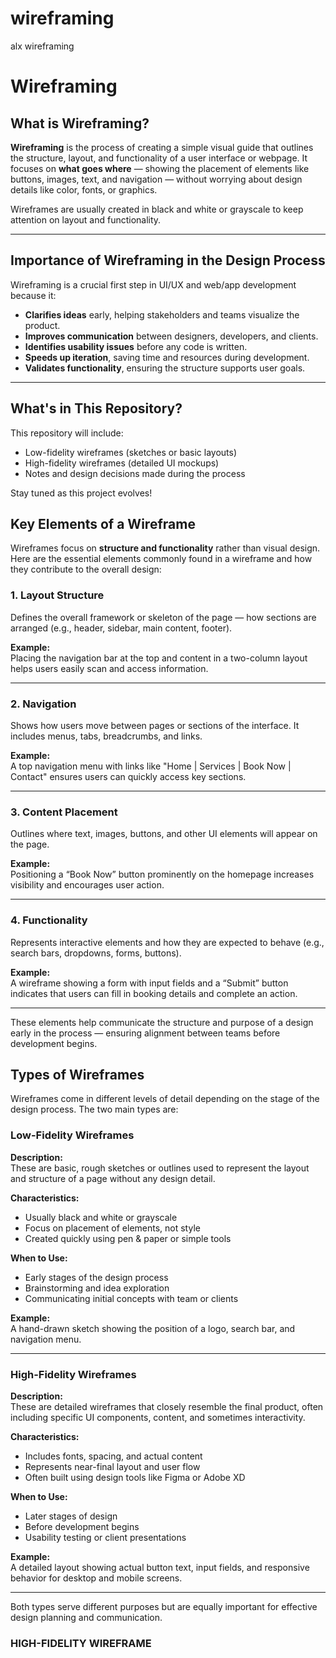 # wireframing
alx wireframing
# Wireframing

## What is Wireframing?

**Wireframing** is the process of creating a simple visual guide that outlines the structure, layout, and functionality of a user interface or webpage. It focuses on **what goes where** — showing the placement of elements like buttons, images, text, and navigation — without worrying about design details like color, fonts, or graphics.

Wireframes are usually created in black and white or grayscale to keep attention on layout and functionality.

---

##  Importance of Wireframing in the Design Process

Wireframing is a crucial first step in UI/UX and web/app development because it:

- **Clarifies ideas** early, helping stakeholders and teams visualize the product.
- **Improves communication** between designers, developers, and clients.
- **Identifies usability issues** before any code is written.
- **Speeds up iteration**, saving time and resources during development.
- **Validates functionality**, ensuring the structure supports user goals.

---

## What's in This Repository?

This repository will include:

- Low-fidelity wireframes (sketches or basic layouts)
- High-fidelity wireframes (detailed UI mockups)
- Notes and design decisions made during the process

Stay tuned as this project evolves!



## Key Elements of a Wireframe

Wireframes focus on **structure and functionality** rather than visual design. Here are the essential elements commonly found in a wireframe and how they contribute to the overall design:

### 1.  Layout Structure

Defines the overall framework or skeleton of the page — how sections are arranged (e.g., header, sidebar, main content, footer).

**Example:**  
Placing the navigation bar at the top and content in a two-column layout helps users easily scan and access information.

---

### 2. Navigation

Shows how users move between pages or sections of the interface. It includes menus, tabs, breadcrumbs, and links.

**Example:**  
A top navigation menu with links like "Home | Services | Book Now | Contact" ensures users can quickly access key sections.

---

### 3. Content Placement

Outlines where text, images, buttons, and other UI elements will appear on the page.

**Example:**  
Positioning a “Book Now” button prominently on the homepage increases visibility and encourages user action.

---

### 4. Functionality

Represents interactive elements and how they are expected to behave (e.g., search bars, dropdowns, forms, buttons).

**Example:**  
A wireframe showing a form with input fields and a “Submit” button indicates that users can fill in booking details and complete an action.

---

These elements help communicate the structure and purpose of a design early in the process — ensuring alignment between teams before development begins.


## Types of Wireframes

Wireframes come in different levels of detail depending on the stage of the design process. The two main types are:

### Low-Fidelity Wireframes

**Description:**  
These are basic, rough sketches or outlines used to represent the layout and structure of a page without any design detail.

**Characteristics:**
- Usually black and white or grayscale
- Focus on placement of elements, not style
- Created quickly using pen & paper or simple tools

**When to Use:**
- Early stages of the design process
- Brainstorming and idea exploration
- Communicating initial concepts with team or clients

**Example:**  
A hand-drawn sketch showing the position of a logo, search bar, and navigation menu.

---

### High-Fidelity Wireframes

**Description:**  
These are detailed wireframes that closely resemble the final product, often including specific UI components, content, and sometimes interactivity.

**Characteristics:**
- Includes fonts, spacing, and actual content
- Represents near-final layout and user flow
- Often built using design tools like Figma or Adobe XD

**When to Use:**
- Later stages of design
- Before development begins
- Usability testing or client presentations

**Example:**  
A detailed layout showing actual button text, input fields, and responsive behavior for desktop and mobile screens.

---

Both types serve different purposes but are equally important for effective design planning and communication.


### HIGH-FIDELITY WIREFRAME
